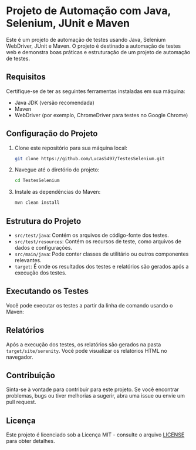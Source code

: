 # Projeto de Automação com Java, Selenium, JUnit e Maven

Este é um projeto de automação de testes usando Java, Selenium WebDriver, JUnit e Maven. O projeto é destinado a automação de testes web e demonstra boas práticas e estruturação de um projeto de automação de testes.

## Requisitos

Certifique-se de ter as seguintes ferramentas instaladas em sua máquina:

- Java JDK (versão recomendada)
- Maven
- WebDriver (por exemplo, ChromeDriver para testes no Google Chrome)

## Configuração do Projeto

1. Clone este repositório para sua máquina local:

   ```bash
   git clone https://github.com/Lucas5497/TestesSelenium.git

2. Navegue até o diretório do projeto:
   
   ```bash
   cd TestesSelenium

3. Instale as dependências do Maven:
   
   ```bash
   mvn clean install
   
## Estrutura do Projeto

- `src/test/java`: Contém os arquivos de código-fonte dos testes.
- `src/test/resources`: Contém os recursos de teste, como arquivos de dados e configurações.
- `src/main/java`: Pode conter classes de utilitário ou outros componentes relevantes.
- `target`: É onde os resultados dos testes e relatórios são gerados após a execução dos testes.

## Executando os Testes

Você pode executar os testes a partir da linha de comando usando o Maven:


## Relatórios

Após a execução dos testes, os relatórios são gerados na pasta `target/site/serenity`. Você pode visualizar os relatórios HTML no navegador.

## Contribuição

Sinta-se à vontade para contribuir para este projeto. Se você encontrar problemas, bugs ou tiver melhorias a sugerir, abra uma issue ou envie um pull request.

## Licença

Este projeto é licenciado sob a Licença MIT - consulte o arquivo [LICENSE](LICENSE) para obter detalhes.

